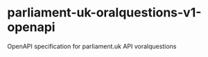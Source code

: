 # parliament-uk-oralquestions-v1-openapi
OpenAPI specification for parliament.uk API voralquestions

